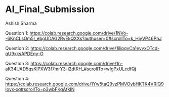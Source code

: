 # AI_Final_Submission
Ashish Sharma

Question 1: https://colab.research.google.com/drive/1NVo--6KnCLsOm5I_ebgUDAG2RvEkQXXs?authuser=0#scrollTo=k_HiyVP46PhJ

Question 2: https://colab.research.google.com/drive/1ilipqvCa1evvxOTcd-qU9xksAPDEqy-O

Question 3: https://colab.research.google.com/drive/1n-aK34UAD5qsKlPXW3f7mrY3-i2dtRH_#scrollTo=wIgPxULcdfQj

Question 4: https://colab.research.google.com/drive/1Yw5taQ9vzPMVOybHKTK4VRIQ9Iovx-xq#scrollTo=p3wbFKqAfkIN
